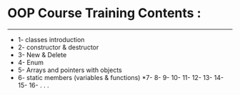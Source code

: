 # OOP Course Training Contents : 
-------------------------------
* 1- classes introduction
* 2- constructor & destructor
* 3- New & Delete
* 4- Enum
* 5- Arrays and pointers with objects
* 6- static members (variables & functions)
*7-
8-
9-
10-
11-
12-
13-
14-
15-
16-
.
.
.
